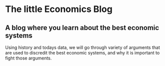 # The little Economics Blog

## A blog where you learn about the best economic systems

Using history and todays data, we will go through variety of arguments that are used to discredit the best economic systems, and why it is important to fight those arguments.